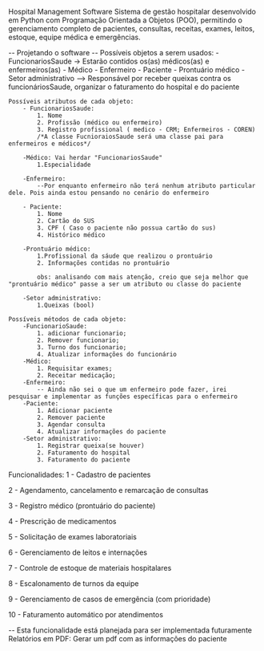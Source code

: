 Hospital Management Software
Sistema de gestão hospitalar desenvolvido em Python com Programação Orientada a Objetos (POO), permitindo o gerenciamento completo de pacientes, consultas, receitas, exames, leitos, estoque, equipe médica e emergências.

-- Projetando o software --
    Possíveis objetos a serem usados:
        - FuncionariosSaude -> Estarão contidos os(as) médicos(as) e enfermeiros(as)
        - Médico
        - Enfermeiro
        - Paciente
        - Prontuário médico
        - Setor administrativo --> Responsável por receber queixas contra os funcionáriosSaude, organizar o faturamento do hospital e do paciente

    Possíveis atributos de cada objeto:
        - FuncionariosSaude:
            1. Nome
            2. Profissão (médico ou enfermeiro)
            3. Registro profissional ( medico - CRM; Enfermeiros - COREN)
            /*A classe FucnioraiosSaude será uma classe pai para enfermeiros e médicos*/
        
        -Médico: Vai herdar "FuncionariosSaude"
            1.Especialidade
        
        -Enfermeiro:
            --Por enquanto enfermeiro não terá nenhum atributo particular dele. Pois ainda estou pensando no cenário do enfermeiro
        
        - Paciente:
            1. Nome
            2. Cartão do SUS
            3. CPF ( Caso o paciente não possua cartão do sus)
            4. Histórico médico

        -Prontuário médico:
            1.Profissional da sáude que realizou o prontuário
            2. Informações contidas no prontuário

            obs: analisando com mais atenção, creio que seja melhor que "prontuário médico" passe a ser um atributo ou classe do paciente

        -Setor administrativo:
            1.Queixas (bool)

    Possíveis métodos de cada objeto:
        -FuncionarioSaude:
            1. adicionar funcionario;
            2. Remover funcionario;
            3. Turno dos funcionario;
            4. Atualizar informações do funcionário
        -Médico:
            1. Requisitar exames;
            2. Receitar medicação;
        -Enfermeiro:
            -- Ainda não sei o que um enfermeiro pode fazer, irei pesquisar e implementar as funções específicas para o enfermeiro
        -Paciente:
            1. Adicionar paciente
            2. Remover paciente
            3. Agendar consulta
            4. Atualizar informações do paciente
        -Setor administrativo:
            1. Registrar queixa(se houver)
            2. Faturamento do hospital
            3. Faturamento do paciente
            


                   

Funcionalidades:
1 - Cadastro de pacientes

2 - Agendamento, cancelamento e remarcação de consultas

3 - Registro médico (prontuário do paciente)

4 - Prescrição de medicamentos

5 - Solicitação de exames laboratoriais

6 - Gerenciamento de leitos e internações

7 - Controle de estoque de materiais hospitalares

8 - Escalonamento de turnos da equipe

9 - Gerenciamento de casos de emergência (com prioridade)

10 - Faturamento automático por atendimentos

-- Esta funcionalidade está planejada para ser implementada futuramente
Relatórios em PDF: Gerar um pdf com as informações do paciente
